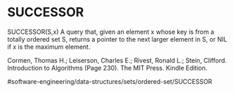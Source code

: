 # SUCCESSOR
SUCCESSOR(S,x) A query that, given an element x whose key is from a totally ordered set S, returns a pointer to the next larger element in S, or NIL if x is the maximum element.

Cormen, Thomas H.; Leiserson, Charles E.; Rivest, Ronald L.; Stein, Clifford. Introduction to Algorithms (Page 230). The MIT Press. Kindle Edition. 

#software-engineering/data-structures/sets/ordered-set/SUCCESSOR
